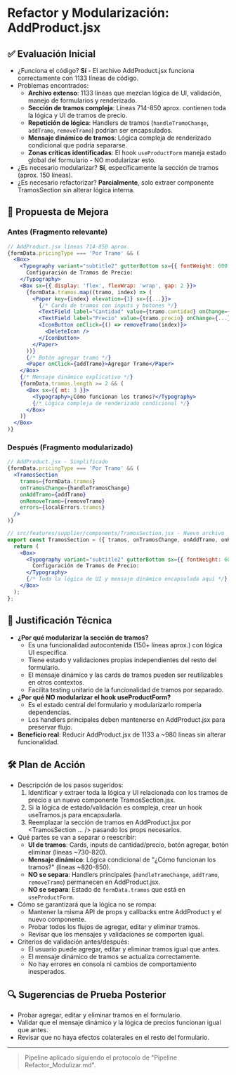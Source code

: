 # Refactor y Modularización: AddProduct.jsx

## ✅ Evaluación Inicial

- ¿Funciona el código? **Sí** - El archivo AddProduct.jsx funciona correctamente con 1133 líneas de código.
- Problemas encontrados:
  - **Archivo extenso**: 1133 líneas que mezclan lógica de UI, validación, manejo de formularios y renderizado.
  - **Sección de tramos compleja**: Líneas 714-850 aprox. contienen toda la lógica y UI de tramos de precio.
  - **Repetición de lógica**: Handlers de tramos (`handleTramoChange`, `addTramo`, `removeTramo`) podrían ser encapsulados.
  - **Mensaje dinámico de tramos**: Lógica compleja de renderizado condicional que podría separarse.
  - **Zonas críticas identificadas**: El hook `useProductForm` maneja estado global del formulario - NO modularizar esto.
- ¿Es necesario modularizar? **Sí**, específicamente la sección de tramos (aprox. 150 líneas).
- ¿Es necesario refactorizar? **Parcialmente**, solo extraer componente TramosSection sin alterar lógica interna.

## 🔧 Propuesta de Mejora

### Antes (Fragmento relevante)
```jsx
// AddProduct.jsx líneas 714-850 aprox.
{formData.pricingType === 'Por Tramo' && (
  <Box>
    <Typography variant="subtitle2" gutterBottom sx={{ fontWeight: 600 }}>
      Configuración de Tramos de Precio:
    </Typography>
    <Box sx={{ display: 'flex', flexWrap: 'wrap', gap: 2 }}>
      {formData.tramos.map((tramo, index) => (
        <Paper key={index} elevation={1} sx={{...}}>
          {/* Cards de tramos con inputs y botones */}
          <TextField label="Cantidad" value={tramo.cantidad} onChange={...} />
          <TextField label="Precio" value={tramo.precio} onChange={...} />
          <IconButton onClick={() => removeTramo(index)}>
            <DeleteIcon />
          </IconButton>
        </Paper>
      ))}
      {/* Botón agregar tramo */}
      <Paper onClick={addTramo}>Agregar Tramo</Paper>
    </Box>
    {/* Mensaje dinámico explicativo */}
    {formData.tramos.length >= 2 && (
      <Box sx={{ mt: 3 }}>
        <Typography>¿Cómo funcionan los tramos?</Typography>
        {/* Lógica compleja de renderizado condicional */}
      </Box>
    )}
  </Box>
)}
```

### Después (Fragmento modularizado)
```jsx
// AddProduct.jsx - Simplificado
{formData.pricingType === 'Por Tramo' && (
  <TramosSection
    tramos={formData.tramos}
    onTramosChange={handleTramosChange}
    onAddTramo={addTramo}
    onRemoveTramo={removeTramo}
    errors={localErrors.tramos}
  />
)}

// src/features/supplier/components/TramosSection.jsx - Nuevo archivo
export const TramosSection = ({ tramos, onTramosChange, onAddTramo, onRemoveTramo, errors }) => {
  return (
    <Box>
      <Typography variant="subtitle2" gutterBottom sx={{ fontWeight: 600 }}>
        Configuración de Tramos de Precio:
      </Typography>
      {/* Toda la lógica de UI y mensaje dinámico encapsulada aquí */}
    </Box>
  );
};
```

## 🧪 Justificación Técnica

- **¿Por qué modularizar la sección de tramos?**
  - Es una funcionalidad autocontenida (150+ líneas aprox.) con lógica UI específica.
  - Tiene estado y validaciones propias independientes del resto del formulario.
  - El mensaje dinámico y las cards de tramos pueden ser reutilizables en otros contextos.
  - Facilita testing unitario de la funcionalidad de tramos por separado.
- **¿Por qué NO modularizar el hook useProductForm?**
  - Es el estado central del formulario y modularizarlo rompería dependencias.
  - Los handlers principales deben mantenerse en AddProduct.jsx para preservar flujo.
- **Beneficio real**: Reducir AddProduct.jsx de 1133 a ~980 líneas sin alterar funcionalidad.

## 🛠 Plan de Acción

- Descripción de los pasos sugeridos:
  1. Identificar y extraer toda la lógica y UI relacionada con los tramos de precio a un nuevo componente TramosSection.jsx.
  2. Si la lógica de estado/validación es compleja, crear un hook useTramos.js para encapsularla.
  3. Reemplazar la sección de tramos en AddProduct.jsx por <TramosSection ... /> pasando los props necesarios.
- Qué partes se van a separar o reescribir:
  - **UI de tramos**: Cards, inputs de cantidad/precio, botón agregar, botón eliminar (líneas ~730-820).
  - **Mensaje dinámico**: Lógica condicional de "¿Cómo funcionan los tramos?" (líneas ~820-850).
  - **NO se separa**: Handlers principales (`handleTramoChange`, `addTramo`, `removeTramo`) permanecen en AddProduct.jsx.
  - **NO se separa**: Estado de `formData.tramos` que está en `useProductForm`.
- Cómo se garantizará que la lógica no se rompa:
  - Mantener la misma API de props y callbacks entre AddProduct y el nuevo componente.
  - Probar todos los flujos de agregar, editar y eliminar tramos.
  - Revisar que los mensajes y validaciones se comporten igual.
- Criterios de validación antes/después:
  - El usuario puede agregar, editar y eliminar tramos igual que antes.
  - El mensaje dinámico de tramos se actualiza correctamente.
  - No hay errores en consola ni cambios de comportamiento inesperados.

## 🔍 Sugerencias de Prueba Posterior
- Probar agregar, editar y eliminar tramos en el formulario.
- Validar que el mensaje dinámico y la lógica de precios funcionan igual que antes.
- Revisar que no haya efectos colaterales en el resto del formulario.

---

> Pipeline aplicado siguiendo el protocolo de "Pipeline Refactor_Modulizar.md".
